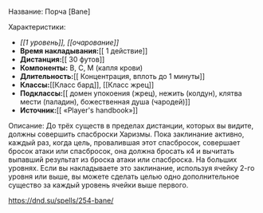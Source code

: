 Название: Порча \[Bane] 

Характеристики:
- *[[1 уровень]], [[очарование]]*
- **Время накладывания:**[[ 1 действие]]
- **Дистанция:**[[ 30 футов]]
- **Компоненты:** В, С, М (капля крови)
- **Длительность:**[[ Концентрация, вплоть до 1 минуты]]
- **Классы:**[[Класс  бард]], [[Класс жрец]]
- **Подклассы:**[[ домен упокоения (жрец), нежить (колдун), клятва мести (паладин), божественная душа (чародей)]]
- **Источник:**[[ «Player's handbook»]]

Описание:
До трёх существ в пределах дистанции, которых вы видите, должны совершить спасброски Харизмы. Пока заклинание активно, каждый раз, когда цель, провалившая этот спасбросок, совершает бросок атаки или спасбросок, она должна бросать к4 и вычитать выпавший результат из броска атаки или спасброска.
На больших уровнях. Если вы накладываете это заклинание, используя ячейку 2-го уровня или выше, вы можете сделать целью одно дополнительное существо за каждый уровень ячейки выше первого.

https://dnd.su/spells/254-bane/